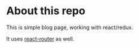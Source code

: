 # About this repo
This is simple blog page, working with react/redux.

It uses [react-router](https://github.com/ReactTraining/react-router) as well.
